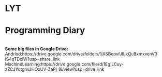 # LYT
<h1>Programming Diary</h1><br />
<b>Some big files in Google Drive:</b><br />
Andriod:https://drive.google.com/drive/folders/1jXSBepvfJILkQuBxmxvenV3IS4qTDxlW?usp=share_link
MachineLearning:https://drive.google.com/file/d/1EgILCuy-zZCJYqtgnvJHOxUV-ZaPj_8i/view?usp=drive_link
